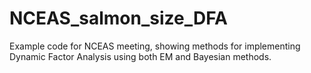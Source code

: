 # NCEAS_salmon_size_DFA
Example code for NCEAS meeting, showing methods for implementing Dynamic Factor Analysis using both EM and Bayesian methods.
